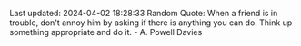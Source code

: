 Last updated: 2024-04-02 18:28:33
Random Quote: When a friend is in trouble, don't annoy him by asking if there is anything you can do. Think up something appropriate and do it. - A. Powell Davies